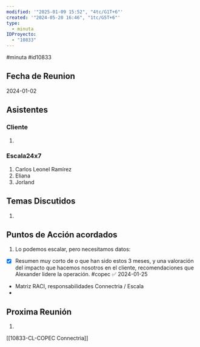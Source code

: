 ```yaml
---
modified: '"2025-01-09 15:52", "4tc/G1T+6"'
created: '"2024-05-20 16:46", "1tc/G5T+6"'
type:
  - minuta
IDProyecto:
  - "10833"
---
```



#minuta
#id10833 
## Fecha de Reunion
2024-01-02

## Asistentes

### Cliente
1. 
### Escala24x7
1. Carlos Leonel Ramírez
2. Eliana
3. Jorland

## Temas Discutidos
1. 

## Puntos de Acción acordados
1. Lo podemos escalar, pero necesitamos datos:
- [x] Resumen muy corto de o que han sido estos 3 meses, y una valoración del impacto que hacemos nosotros en el cliente, recomendaciones que Alexander lidere la operación. #copec ✅ 2024-01-25
- Matriz RACI, responsabilidades Connectria / Escala
- 

## Proxima Reunión
1.  


[[10833-CL-COPEC Connectria]]
